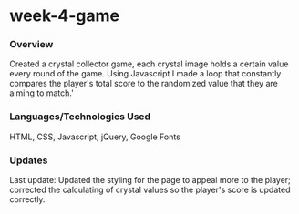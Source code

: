 # week-4-game

### Overview

Created a crystal collector game, each crystal image holds a certain value every round of the game. Using Javascript I made a loop that constantly compares the player's total score to the randomized value that they are aiming to match.'

### Languages/Technologies Used

HTML, CSS, Javascript, jQuery, Google Fonts

### Updates
Last update: Updated the styling for the page to appeal more to the player; corrected the calculating of crystal values so the player's score is updated correctly.
